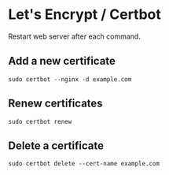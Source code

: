# Let's Encrypt / Certbot

Restart web server after each command.

## Add a new certificate

```console
sudo certbot --nginx -d example.com
```

## Renew certificates

```console
sudo certbot renew
```

## Delete a certificate

```console
sudo certbot delete --cert-name example.com
```
